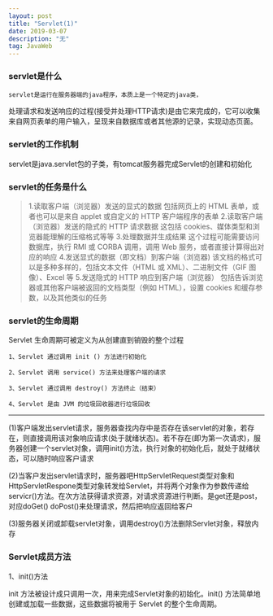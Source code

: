 ```yaml
---
layout: post
title: "Servlet(1)"
date: 2019-03-07
description: "无"
tag: JavaWeb
---   
```


### servlet是什么
	
	servlet是运行在服务器端的java程序，本质上是一个特定的java类，
  处理请求和发送响应的过程(接受并处理HTTP请求)是由它来完成的，它可以收集来自网页表单的用户输入，呈现来自数据库或者其他源的记录，实现动态页面。

### servlet的工作机制

servlet是java.servlet包的子类，有tomcat服务器完成Servlet的创建和初始化

### servlet的任务是什么
>	1.读取客户端（浏览器）发送的显式的数据
>	  包括网页上的 HTML 表单，或者也可以是来自 applet 或自定义的 HTTP 客户端程序的表单
>	2.读取客户端（浏览器）发送的隐式的 HTTP 请求数据
>	  这包括 cookies、媒体类型和浏览器能理解的压缩格式等等
>	3.处理数据并生成结果
>	  这个过程可能需要访问数据库，执行 RMI 或 CORBA 调用，调用 Web 服务，或者直接计算得出对应的响应
>	4.发送显式的数据（即文档）到客户端（浏览器)
>	  该文档的格式可以是多种多样的，包括文本文件（HTML 或 XML）、二进制文件（GIF 图像）、Excel 等
>	5.发送隐式的 HTTP 响应到客户端（浏览器）
>	  包括告诉浏览器或其他客户端被返回的文档类型（例如 HTML），设置 cookies 和缓存参数，以及其他类似的任务

### servlet的生命周期

Servlet 生命周期可被定义为从创建直到销毁的整个过程

	1、Servlet 通过调用 init () 方法进行初始化

	2、Servlet 调用 service() 方法来处理客户端的请求

	3、Servlet 通过调用 destroy() 方法终止（结束）

	4、Servlet 是由 JVM 的垃圾回收器进行垃圾回收

---

(1)客户端发出servlet请求，服务器查找内存中是否存在该servlet的对象，若存在，则直接调用该对象响应请求(处于就绪状态)。若不存在(即为第一次请求)，服务器创建一个servlet对象，调用init()方法，执行对象的初始化后，就处于就绪状态，可以随时响应客户请求

(2)当客户发出servlet请求时，服务器吧HttpServletRequest类型对象和HttpServletRespone类型对象转发给Servlet，并将两个对象作为参数传递给servicr()方法。在次方法获得请求资源，对请求资源进行判断。是get还是post，对应doGet() doPost()来处理请求，然后把响应返回给客户

(3)服务器关闭或卸载servlet对象，调用destroy()方法删除Servlet对象，释放内存

### Servlet成员方法

1、init()方法

init 方法被设计成只调用一次，用来完成Servlet对象的初始化。init() 方法简单地创建或加载一些数据，这些数据将被用于 Servlet 的整个生命周期。


